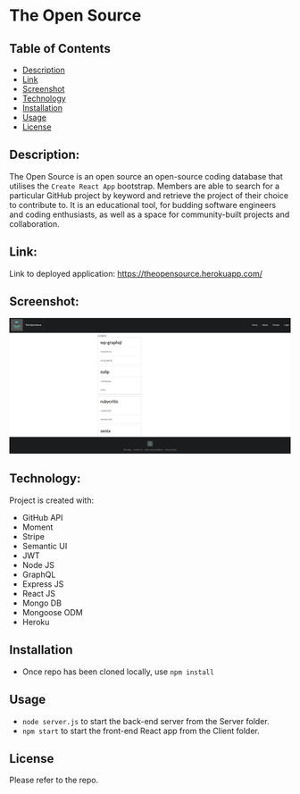 # The Open Source

## Table of Contents

- [Description](#Description)
- [Link](#Link)
- [Screenshot](#Screenshot)
- [Technology](#Technology)
- [Installation](#Installation)
- [Usage](#Usage)
- [License](#License)

## Description:

The Open Source is an open source an open-source coding database that utilises the `Create React App` bootstrap. Members are able to search for a particular GitHub project by keyword and retrieve the project of their choice to contribute to. It is an educational tool, for budding software engineers and coding enthusiasts, as well as a space for community-built projects and collaboration.

## Link:

Link to deployed application: https://theopensource.herokuapp.com/

## Screenshot:

![Project Screenshot](/assets/img/OSScreenshot.jpg "The Open Source")

## Technology:

Project is created with:

- GitHub API
- Moment
- Stripe
- Semantic UI
- JWT
- Node JS
- GraphQL
- Express JS
- React JS
- Mongo DB
- Mongoose ODM
- Heroku

## Installation

- Once repo has been cloned locally, use `npm install`

## Usage

- `node server.js` to start the back-end server from the Server folder.
- `npm start` to start the front-end React app from the Client folder.

## License

Please refer to the repo.